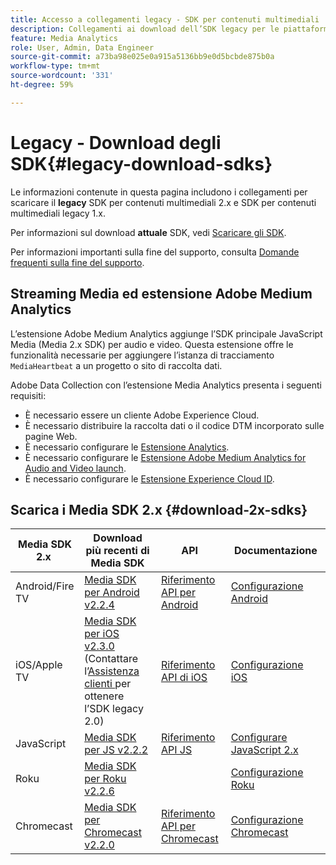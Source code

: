 ```yaml
---
title: Accesso a collegamenti legacy - SDK per contenuti multimediali
description: Collegamenti ai download dell’SDK legacy per le piattaforme disponibili, inclusi Android, iOS, JavaScript, Chromecast e Roku.
feature: Media Analytics
role: User, Admin, Data Engineer
source-git-commit: a73ba98e025e0a915a5136bb9e0d5bcbde875b0a
workflow-type: tm+mt
source-wordcount: '331'
ht-degree: 59%

---
```



# Legacy - Download degli SDK{#legacy-download-sdks}

Le informazioni contenute in questa pagina includono i collegamenti per scaricare il **legacy**  SDK per contenuti multimediali 2.x e SDK per contenuti multimediali legacy 1.x.

Per informazioni sul download **attuale** SDK, vedi [Scaricare gli SDK](/help/getting-started/download-sdks.md).

Per informazioni importanti sulla fine del supporto, consulta [Domande frequenti sulla fine del supporto](/help/additional-resources/end-of-support-faqs.md).

## Streaming Media ed estensione Adobe Medium Analytics

L’estensione Adobe Medium Analytics aggiunge l’SDK principale JavaScript Media (Media 2.x SDK) per audio e video. Questa estensione offre le funzionalità necessarie per aggiungere l’istanza di tracciamento `MediaHeartbeat` a un progetto o sito di raccolta dati.

Adobe Data Collection con l’estensione Media Analytics presenta i seguenti requisiti:
* È necessario essere un cliente Adobe Experience Cloud.
* È necessario distribuire la raccolta dati o il codice DTM incorporato sulle pagine Web.
* È necessario configurare le [Estensione Analytics](https://experienceleague.adobe.com/docs/experience-platform/tags/extensions/adobe/analytics/overview.html?lang=it).
* È necessario configurare le [Estensione Adobe Medium Analytics for Audio and Video launch](https://aep-sdks.gitbook.io/docs/using-mobile-extensions/adobe-media-analytics).
* È necessario configurare le [Estensione Experience Cloud ID](https://experienceleague.adobe.com/docs/experience-platform/tags/extensions/adobe/id-service/overview.html?lang=it).

## Scarica i Media SDK 2.x {#download-2x-sdks}

| Media SDK 2.x  | Download più recenti di Media SDK |  API   |  Documentazione  |
| --- | --- | --- | --- |
| Android/Fire TV | [Media SDK per Android v2.2.4](https://github.com/Adobe-Marketing-Cloud/media-sdks/releases/tag/android-v2.2.4) | [Riferimento API per Android](https://adobe-marketing-cloud.github.io/media-sdks/reference/android/) | [Configurazione Android](/help/legacy/media-sdk/setup/set-up-android.md) |
| iOS/Apple TV | [Media SDK per iOS v2.3.0](https://github.com/Adobe-Marketing-Cloud/media-sdks/releases/tag/ios-v2.3.0) (Contattare l’[Assistenza clienti ](https://helpx.adobe.com/it/marketing-cloud/contact-support.html) per ottenere l’SDK legacy 2.0) | [Riferimento API di iOS](https://adobe-marketing-cloud.github.io/media-sdks/reference/ios/) | [Configurazione iOS](/help/legacy/media-sdk/setup/set-up-ios.md) |
| JavaScript | [Media SDK per JS v2.2.2](https://github.com/Adobe-Marketing-Cloud/media-sdks/releases/tag/js-v2.2.2) | [Riferimento API JS](https://adobe-marketing-cloud.github.io/media-sdks/reference/javascript/) | [Configurare JavaScript 2.x](/help/legacy/media-sdk/setup/setup-javascript/set-up-js-2.md) |
| Roku | [Media SDK per Roku v2.2.6](https://github.com/Adobe-Marketing-Cloud/media-sdks/releases/tag/roku-v2.2.6) |  | [Configurazione Roku](/help/implementation/media-sdk/setup/set-up-roku.md) |
| Chromecast | [Media SDK per Chromecast v2.2.0](https://github.com/Adobe-Marketing-Cloud/media-sdks/releases/tag/chromecast-v2.2.0) | [Riferimento API per Chromecast](https://adobe-marketing-cloud.github.io/media-sdks/reference/chromecast/) | [Configurazione Chromecast](/help/implementation/media-sdk/setup/set-up-chromecast.md) |
